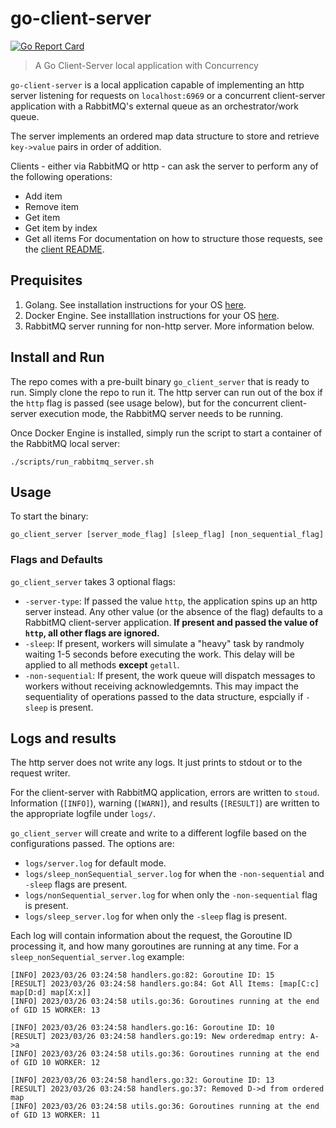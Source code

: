 # go-client-server

[![Go Report Card](https://goreportcard.com/badge/github.com/thesampadilla/go-client-server)](https://goreportcard.com/report/github.com/thesampadilla/go-client-server)

> A Go Client-Server local application with Concurrency

`go-client-server` is a local application capable of implementing an http server listening for requests on `localhost:6969` or a concurrent client-server application with a RabbitMQ's external queue as an orchestrator/work queue.

The server implements an ordered map data structure to store and retrieve `key->value` pairs in order of addition.

Clients - either via RabbitMQ or http - can ask the server to perform any of the following operations:
- Add item
- Remove item
- Get item
- Get item by index
- Get all items
For documentation on how to structure those requests, see the [client README](client/README.md).

## Prequisites
1. Golang. See installation instructions for your OS [here](https://go.dev/doc/install).
2. Docker Engine. See installlation instructions for your OS [here](https://docs.docker.com/engine/install/).
3. RabbitMQ server running for non-http server. More information below.

## Install and Run
The repo comes with a pre-built binary `go_client_server` that is ready to run. Simply clone the repo to run it. The http server can run out of the box if the `http` flag is passed (see usage below), but for the concurrent client-server execution mode, the RabbitMQ server needs to be running.

Once Docker Engine is installed, simply run the script to start a container of the RabbitMQ local server:
```
./scripts/run_rabbitmq_server.sh
```

## Usage
To start the binary:
```
go_client_server [server_mode_flag] [sleep_flag] [non_sequential_flag]
```

### Flags and Defaults
`go_client_server` takes 3 optional flags:
- `-server-type`: If passed the value `http`, the application spins up an http server instead. Any other value (or the absence of the flag) defaults to a RabbitMQ client-server application. **If present and passed the value of `http`, all other flags are ignored.**
- `-sleep`: If present, workers will simulate a "heavy" task by randmoly waiting 1-5 seconds before executing the work. This delay will be applied to all methods **except** `getall`.
- `-non-sequential`: If present, the work queue will dispatch messages to workers without receiving acknowledgemnts. This may impact the sequentiality of operations passed to the data structure, espcially if `-sleep` is present.

## Logs and results
The http server does not write any logs. It just prints to stdout or to the request writer.

For the client-server with RabbitMQ application, errors are written to `stoud`. Information (`[INFO]`), warning (`[WARN]`), and results (`[RESULT]`) are written to the appropriate logfile under `logs/`. 

`go_client_server` will create and write to a different logfile based on the configurations passed. The options are:
- `logs/server.log` for default mode.
- `logs/sleep_nonSequential_server.log` for when the `-non-sequential` and `-sleep` flags are present.
- `logs/nonSequential_server.log` for when only the `-non-sequential` flag is present.
- `logs/sleep_server.log` for when only the `-sleep` flag is present.

Each log will contain information about the request, the Goroutine ID processing it, and how many goroutines are running at any time.
For a `sleep_nonSequential_server.log` example:
```
[INFO] 2023/03/26 03:24:58 handlers.go:82: Goroutine ID: 15
[RESULT] 2023/03/26 03:24:58 handlers.go:84: Got All Items: [map[C:c] map[D:d] map[X:x]]
[INFO] 2023/03/26 03:24:58 utils.go:36: Goroutines running at the end of GID 15 WORKER: 13

[INFO] 2023/03/26 03:24:58 handlers.go:16: Goroutine ID: 10
[RESULT] 2023/03/26 03:24:58 handlers.go:19: New orderedmap entry: A->a
[INFO] 2023/03/26 03:24:58 utils.go:36: Goroutines running at the end of GID 10 WORKER: 12

[INFO] 2023/03/26 03:24:58 handlers.go:32: Goroutine ID: 13
[RESULT] 2023/03/26 03:24:58 handlers.go:37: Removed D->d from ordered map
[INFO] 2023/03/26 03:24:58 utils.go:36: Goroutines running at the end of GID 13 WORKER: 11
```